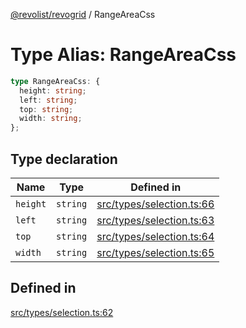 [@revolist/revogrid](README.md) / RangeAreaCss

# Type Alias: RangeAreaCss

```ts
type RangeAreaCss: {
  height: string;
  left: string;
  top: string;
  width: string;
};
```

## Type declaration

| Name | Type | Defined in |
| ------ | ------ | ------ |
| `height` | `string` | [src/types/selection.ts:66](https://github.com/revolist/revogrid/blob/2f44a261094fb5584023b62ddfd589facc70cf92/src/types/selection.ts#L66) |
| `left` | `string` | [src/types/selection.ts:63](https://github.com/revolist/revogrid/blob/2f44a261094fb5584023b62ddfd589facc70cf92/src/types/selection.ts#L63) |
| `top` | `string` | [src/types/selection.ts:64](https://github.com/revolist/revogrid/blob/2f44a261094fb5584023b62ddfd589facc70cf92/src/types/selection.ts#L64) |
| `width` | `string` | [src/types/selection.ts:65](https://github.com/revolist/revogrid/blob/2f44a261094fb5584023b62ddfd589facc70cf92/src/types/selection.ts#L65) |

## Defined in

[src/types/selection.ts:62](https://github.com/revolist/revogrid/blob/2f44a261094fb5584023b62ddfd589facc70cf92/src/types/selection.ts#L62)
